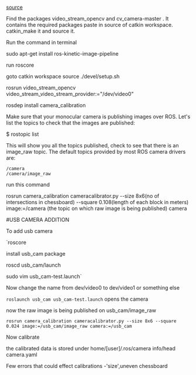 [source](http://wiki.ros.org/camera_calibration/Tutorials/MonocularCalibration)

Find the packages video_stream_opencv and cv_camera-master . It contains the required packages paste in source of catkin workspace. catkin_make it and source it.

Run the command in terminal

sudo apt-get install ros-kinetic-image-pipeline

run roscore

goto catkin workspace source ./devel/setup.sh

rosrun video_stream_opencv video_stream_video_stream_provider:="/dev/video0"

rosdep install camera_calibration

Make sure that your monocular camera is publishing images over ROS. Let's list the topics to check that the images are published:

$ rostopic list

This will show you all the topics published, check to see that there is an image_raw topic. The default topics provided by most ROS camera drivers are:

    /camera
    /camera/image_raw

run this command

rosrun camera_calibration cameracalibrator.py --size 8x6(no of intersections in chessboard) --square 0.108(length of each block in meters) image:=/camera (the topic on which raw image is being published) camera

#USB CAMERA ADDITION

To add usb camera

`roscore

install usb_cam package

roscd usb_cam/launch

sudo vim usb_cam-test.launch`

Now change the name from dev/video0 to dev/video1 or something else

`roslaunch usb_cam usb_cam-test.launch` opens the camera

now the raw image is being published on usb_cam/image_raw

`rosrun camera_calibration cameracalibrator.py --size 8x6 --square 0.024 image:=/usb_cam/image_raw camera:=/usb_cam`

Now calibrate

the calibrated data is stored under home/[user]/.ros/camera info/head camera.yaml

Few errors that could effect calibrations -'size',uneven chessboard
